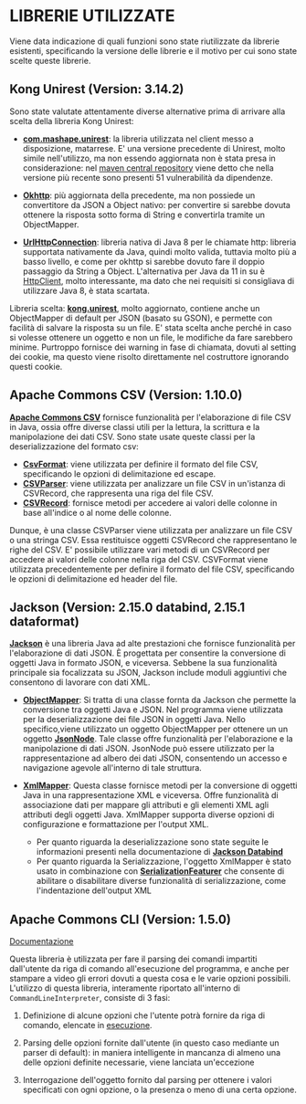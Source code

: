 # LIBRERIE UTILIZZATE
Viene data indicazione di quali funzioni sono state riutilizzate da librerie esistenti,
specificando la versione delle librerie e il motivo per cui sono state scelte queste librerie.

## Kong Unirest (Version: 3.14.2)
Sono state valutate attentamente diverse alternative prima di arrivare alla scelta della libreria
Kong Unirest:

- [**com.mashape.unirest**](https://javadoc.io/doc/com.mashape.unirest/unirest-java/latest/index.html): la libreria utilizzata nel client messo a disposizione, matarrese.
  E' una versione precedente di Unirest, molto simile nell'utilizzo, ma non essendo aggiornata non è stata
  presa in considerazione: nel [maven central repository](https://mvnrepository.com/artifact/com.mashape.unirest/unirest-java/1.4.9)
  viene detto che nella versione più recente sono presenti 51 vulnerabilità da dipendenze.

- [**Okhttp**](https://square.github.io/okhttp/): più aggiornata della precedente, ma non possiede 
  un convertitore da JSON a Object nativo: per convertire si sarebbe dovuta ottenere la risposta sotto forma
  di String e convertirla tramite un ObjectMapper.

- [**UrlHttpConnection**](https://docs.oracle.com/javase/8/docs/api/java/net/HttpURLConnection.html): 
  libreria nativa di Java 8 per le chiamate http: libreria supportata nativamente da Java, quindi molto valida,
  tuttavia molto più a basso livello, e come per okhttp si sarebbe dovuto fare il doppio passaggio da String a Object.
  L'alternativa per Java da 11 in su è [HttpClient](https://docs.oracle.com/en/java/javase/11/docs/api/java.net.http/java/net/http/HttpClient.html),
  molto interessante, ma dato che nei requisiti si consigliava di utilizzare Java 8, è stata scartata.

Libreria scelta: [**kong.unirest**](https://kong.github.io/unirest-java/), molto aggiornato, contiene anche un ObjectMapper di default per JSON (basato su GSON),
e permette con facilità di salvare la risposta su un file.
E' stata scelta anche perché in caso si volesse ottenere un oggetto e non un file, le modifiche da fare sarebbero minime.
Purtroppo fornisce dei warning in fase di chiamata, dovuti al setting dei cookie, ma questo viene risolto
direttamente nel costruttore ignorando questi cookie.

## Apache Commons CSV (Version: 1.10.0)
[**Apache Commons CSV**](https://commons.apache.org/proper/commons-csv/apidocs/index.html) fornisce funzionalità per l'elaborazione di file CSV in Java, ossia
offre diverse classi utili per la lettura, la scrittura e la manipolazione dei dati CSV. Sono state usate queste classi per
la deserializzazione del formato csv:

- [**CsvFormat**](https://commons.apache.org/proper/commons-csv/apidocs/index.html):
  viene utilizzata per definire il formato del file CSV, specificando le opzioni di delimitazione ed escape.
- [**CSVParser**](https://commons.apache.org/proper/commons-csv/apidocs/index.html):
  viene utilizzata per analizzare un file CSV in un'istanza di CSVRecord, che rappresenta una riga del file CSV.
- [**CSVRecord**](https://commons.apache.org/proper/commons-csv/apidocs/index.html):
  fornisce metodi per accedere ai valori delle colonne in base all'indice o al nome delle colonne.

Dunque, è una classe CSVParser viene utilizzata per analizzare un file CSV o una stringa CSV. Essa restituisce oggetti CSVRecord che rappresentano le righe del CSV.
E' possibile utilizzare vari metodi di un CSVRecord per accedere ai valori delle colonne nella riga del CSV.
CSVFormat viene utilizzata precedentemente per definire il formato del file CSV, specificando le opzioni di delimitazione ed header del file.

## Jackson (Version: 2.15.0 databind, 2.15.1 dataformat)

[**Jackson**](https://fasterxml.github.io/jackson-databind/javadoc/2.12/) è una libreria Java ad alte prestazioni che fornisce funzionalità per l'elaborazione di dati JSON.
È progettata per consentire la conversione di oggetti Java in formato JSON, e viceversa. Sebbene la sua funzionalità principale 
sia focalizzata su JSON, Jackson include moduli aggiuntivi che consentono di lavorare con dati XML.

- [**ObjectMapper**](https://fasterxml.github.io/jackson-databind/javadoc/2.13/com/fasterxml/jackson/databind/ObjectMapper.html):
  Si tratta di una classe fornta da Jackson che permette la conversione tra oggetti Java e JSON. Nel programma viene utilizzata per la deserializzazione dei file JSON in oggetti Java. 
  Nello specifico,viene utilizzato un oggetto ObjectMapper per ottenere un un oggetto  [**JsonNode**](https://fasterxml.github.io/jackson-databind/javadoc/2.12/com/fasterxml/jackson/databind/JsonNode.html).
  Tale classe offre funzionalità per l'elaborazione e la manipolazione di dati JSON. 
  JsonNode può essere utilizzato per la rappresentazione ad albero dei dati JSON, consentendo un accesso e navigazione agevole all'interno di tale struttura.

- [**XmlMapper**](https://fasterxml.github.io/jackson-dataformat-xml/javadoc/2.13/com/fasterxml/jackson/dataformat/xml/XmlMapper.html): 
  Questa classe fornisce metodi per la conversione di oggetti Java in una rappresentazione XML e viceversa. 
  Offre funzionalità di associazione dati per mappare gli attributi e gli elementi XML agli attributi degli oggetti Java. 
  XmlMapper supporta diverse opzioni di configurazione e formattazione per l'output XML. 
    - Per quanto riguarda la deserializzazione sono state seguite le informazioni presenti nella documentazione di [**Jackson Databind**](https://github.com/FasterXML/jackson-databind)
    - Per quanto riguarda la Serializzazione, l'oggetto XmlMapper è stato usato in combinazione con 
    [**SerializationFeaturer**](https://fasterxml.github.io/jackson-databind/javadoc/2.13/com/fasterxml/jackson/databind/SerializationFeature.html) 
    che consente di abilitare o disabilitare diverse funzionalità di serializzazione, come l'indentazione dell'output XML


## Apache Commons CLI (Version: 1.5.0)
[Documentazione](https://commons.apache.org/proper/commons-cli/)

Questa libreria è utilizzata per fare il parsing dei comandi impartiti dall'utente da riga di comando
all'esecuzione del programma, e anche per stampare a video gli errori dovuti a questa cosa e le varie opzioni possibili.
L'utilizzo di questa libreria, interamente riportato all'interno di `CommandLineInterpreter`, consiste di 3 fasi:

1. Definizione di alcune opzioni che l'utente potrà fornire da riga di comando, elencate in [esecuzione](../istruzioni/esecuzione.html).

2. Parsing delle opzioni fornite dall'utente (in questo caso mediante un parser di default):
   in maniera intelligente in mancanza di almeno una delle opzioni definite necessarie, viene lanciata un'eccezione

3. Interrogazione dell'oggetto fornito dal parsing per ottenere i valori specificati con ogni opzione, o la
   presenza o meno di una certa opzione.
